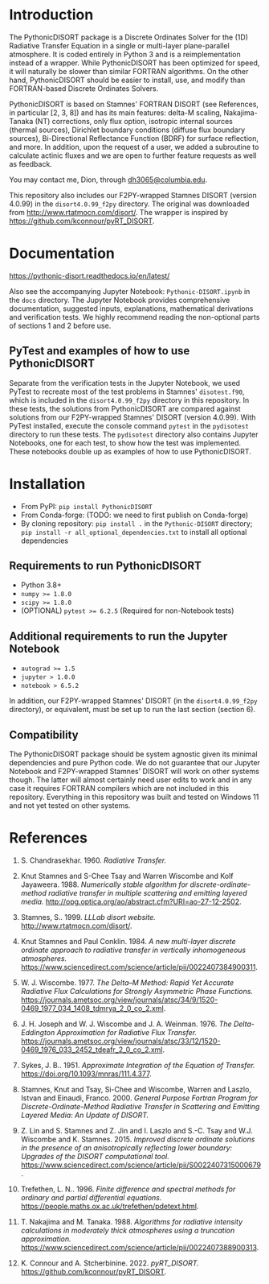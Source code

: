 # Introduction
The PythonicDISORT package is a Discrete Ordinates Solver for the (1D) Radiative Transfer Equation in a single or multi-layer plane-parallel atmosphere.
It is coded entirely in Python 3 and is a reimplementation instead of a wrapper.
While PythonicDISORT has been optimized for speed, it will naturally be slower than similar FORTRAN algorithms.
On the other hand, PythonicDISORT should be easier to install, use, and modify than FORTRAN-based Discrete Ordinates Solvers.

PythonicDISORT is based on Stamnes' FORTRAN DISORT (see References, in particular [2, 3, 8]) and has its main features: 
delta-M scaling, Nakajima-Tanaka (NT) corrections, only flux option, isotropic internal sources (thermal sources), 
Dirichlet boundary conditions (diffuse flux boundary sources), Bi-Directional Reflectance Function (BDRF) for surface reflection, and more.
In addition, upon the request of a user, we added a subroutine to calculate actinic fluxes and we are open to further feature requests as well as feedback. 

You may contact me, Dion, through dh3065@columbia.edu.

This repository also includes our F2PY-wrapped Stamnes DISORT (version 4.0.99) in the `disort4.0.99_f2py` directory.
The original was downloaded from http://www.rtatmocn.com/disort/. The wrapper is inspired by https://github.com/kconnour/pyRT_DISORT.

# Documentation
https://pythonic-disort.readthedocs.io/en/latest/

Also see the accompanying Jupyter Notebook: `Pythonic-DISORT.ipynb` in the `docs` directory.
The Jupyter Notebook provides comprehensive documentation, suggested inputs, explanations, 
mathematical derivations and verification tests.
We highly recommend reading the non-optional parts of sections 1 and 2 before use.

## PyTest and examples of how to use PythonicDISORT

Separate from the verification tests in the Jupyter Notebook, we used PyTest to recreate most of the test problems in Stamnes' `disotest.f90`, 
which is included in the `disort4.0.99_f2py` directory in this repository. In these tests, the solutions from PythonicDISORT are compared 
against solutions from our F2PY-wrapped Stamnes' DISORT (version 4.0.99). With PyTest installed, execute the console command `pytest` 
in the `pydisotest` directory to run these tests. The `pydisotest` directory also contains Jupyter Notebooks, one for each test, 
to show how the test was implemented. These notebooks double up as examples of how to use PythonicDISORT.

# Installation

* From PyPI: `pip install PythonicDISORT`
* From Conda-forge: (TODO: we need to first publish on Conda-forge)
* By cloning repository: `pip install .` in the `Pythonic-DISORT` directory; `pip install -r all_optional_dependencies.txt` to install all optional dependencies

## Requirements to run PythonicDISORT
* Python 3.8+
* `numpy >= 1.8.0`
* `scipy >= 1.8.0`
* (OPTIONAL) `pytest >= 6.2.5` (Required for non-Notebook tests)

## Additional requirements to run the Jupyter Notebook
* `autograd >= 1.5`
* `jupyter > 1.0.0`
* `notebook > 6.5.2`

In addition, our F2PY-wrapped Stamnes' DISORT (in the `disort4.0.99_f2py` directory), or equivalent,
must be set up to run the last section (section 6).

## Compatibility

The PythonicDISORT package should be system agnostic given its minimal dependencies and pure Python code.
We do not guarantee that our Jupyter Notebook and F2PY-wrapped Stamnes' DISORT will work on other systems though.
The latter will almost certainly need user edits to work and in any case it requires FORTRAN compilers which
are not included in this repository. Everything in this repository was built and tested on Windows 11 and 
not yet tested on other systems.

# References
1) S. Chandrasekhar. 1960. *Radiative Transfer.*

2) Knut Stamnes and S-Chee Tsay and Warren Wiscombe and Kolf Jayaweera. 1988. *Numerically stable algorithm for discrete-ordinate-method radiative transfer in multiple scattering and emitting layered media.* http://opg.optica.org/ao/abstract.cfm?URI=ao-27-12-2502.

3) Stamnes, S.. 1999. *LLLab disort website.* http://www.rtatmocn.com/disort/.

4) Knut Stamnes and Paul Conklin. 1984. *A new multi-layer discrete ordinate approach to radiative transfer in vertically inhomogeneous atmospheres.* https://www.sciencedirect.com/science/article/pii/0022407384900311.

5) W. J. Wiscombe. 1977. *The Delta–M Method: Rapid Yet Accurate Radiative Flux Calculations for Strongly Asymmetric Phase Functions.* https://journals.ametsoc.org/view/journals/atsc/34/9/1520-0469_1977_034_1408_tdmrya_2_0_co_2.xml.

6) J. H. Joseph and W. J. Wiscombe and J. A. Weinman. 1976. *The Delta-Eddington Approximation for Radiative Flux Transfer.* https://journals.ametsoc.org/view/journals/atsc/33/12/1520-0469_1976_033_2452_tdeafr_2_0_co_2.xml.

7) Sykes, J. B.. 1951. *Approximate Integration of the Equation of Transfer.* https://doi.org/10.1093/mnras/111.4.377.

8) Stamnes, Knut and Tsay, Si-Chee and Wiscombe, Warren and Laszlo, Istvan and Einaudi, Franco. 2000. *General Purpose Fortran Program for Discrete-Ordinate-Method Radiative Transfer in Scattering and Emitting Layered Media: An Update of DISORT.*

9) Z. Lin and S. Stamnes and Z. Jin and I. Laszlo and S.-C. Tsay and W.J. Wiscombe and K. Stamnes. 2015. *Improved discrete ordinate solutions in the presence of an anisotropically reflecting lower boundary: Upgrades of the DISORT computational tool.* https://www.sciencedirect.com/science/article/pii/S0022407315000679.

10) Trefethen, L. N.. 1996. *Finite difference and spectral methods for ordinary and partial differential equations.* https://people.maths.ox.ac.uk/trefethen/pdetext.html.

11) T. Nakajima and M. Tanaka. 1988. *Algorithms for radiative intensity calculations in moderately thick atmospheres using a truncation approximation.* https://www.sciencedirect.com/science/article/pii/0022407388900313.

12) K. Connour and A. Stcherbinine. 2022. *pyRT_DISORT.* https://github.com/kconnour/pyRT_DISORT.
